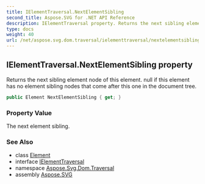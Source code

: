 ```yaml
---
title: IElementTraversal.NextElementSibling
second_title: Aspose.SVG for .NET API Reference
description: IElementTraversal property. Returns the next sibling element node of this element. null if this element has no element sibling nodes that come after this one in the document tree
type: docs
weight: 40
url: /net/aspose.svg.dom.traversal/ielementtraversal/nextelementsibling/
---
```

## IElementTraversal.NextElementSibling property

Returns the next sibling element node of this element. null if this element has no element sibling nodes that come after this one in the document tree.

```csharp
public Element NextElementSibling { get; }
```

### Property Value

The next element sibling.

### See Also

* class [Element](../../../aspose.svg.dom/element/)
* interface [IElementTraversal](../)
* namespace [Aspose.Svg.Dom.Traversal](../../ielementtraversal/)
* assembly [Aspose.SVG](../../../)
